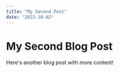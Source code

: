 ```yaml
---
title: "My Second Post"
date: "2023-10-02"
---
```


# My Second Blog Post

Here's another blog post with more content!
